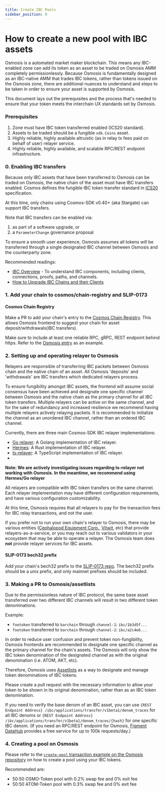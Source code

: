 ```yaml
---
title: Create IBC Pools
sidebar_position: 9
---
```


# How to create a new pool with IBC assets

Osmosis is a automated market maker blockchain. This means any IBC-enabled zone can add its token as an asset to be traded on Osmosis AMM completely permissionlessly. Because Osmosis is fundamentally designed as an IBC-native AMM that trades IBC tokens, rather than tokens issued on the Osmosis zone, there are additional nuances to understand and steps to be taken in order to ensure your asset is supported by Osmosis.

This document lays out the prerequisites and the  process that's needed to ensure that your token meets the interchain UX standards set by Osmosis.

### Prerequisites
1. Zone must have IBC token transferred enabled (ICS20 standard).
2. Assets to be traded should be a fungible `sdk.Coins` asset.
3. Highly reliable, highly available altruistic (as in relay tx fees paid on behalf of user) relayer service.
4. Highly reliable, highly available, and scalable RPC/REST endpoint infrastructure.


### 0. Enabling IBC transfers
Because only IBC assets that have been transferred to Osmosis can be traded on Osmosis, the native chain of the asset must have IBC transfers enabled. Cosmos defines the fungible IBC token transfer standard in [ICS20](https://github.com/cosmos/ibc/tree/master/spec/app/ics-020-fungible-token-transfer) specification.

At this time, only chains using Cosmos-SDK v0.40+ (aka Stargate) can support IBC transfers.

Note that IBC transfers can be enabled via:
1. as part of a software upgrade, or
2. a `ParameterChange` governance proposal

To ensure a smooth user experience, Osmosis assumes all tokens will be transferred through a single designated IBC channel between Osmosis and the counterparty zone.

Recommended readings:
* [IBC Overview](https://ibc.cosmos.network/main/ibc/overview) - To understand IBC components, including clients, connections, proofs, paths, and channels.
* [How to Upgrade IBC Chains and their Clients](https://ibc.cosmos.network/main/ibc/upgrades/quick-guide)

### 1. Add your chain to cosmos/chain-registry and SLIP-0173

#### Cosmos Chain Registry
Make a PR to add your chain's entry to the [Cosmos Chain Registry](https://github.com/cosmos/chain-registry). This allows Osmosis frontend to suggest your chain for asset deposit/withdrawals(IBC transfers).

Make sure to include at least one reliable RPC, gRPC, REST endpoint behind https. Refer to the [Osmosis entry](https://github.com/cosmos/chain-registry/blob/master/osmosis/chain.json) as an example.

### 2. Setting up and operating relayer to Osmosis
Relayers are responsible of transferring IBC packets between Osmosis chain and the native chain of an asset. All Osmosis 'deposits' and 'withdrawals' are IBC transfers which dedicated relayers process.

To ensure fungibility amongst IBC assets, the frontend will assume social consensus have been achieved and designate one specific channel between Osmosis and the native chain as the primary channel for all IBC token transfers. Multiple relayers can be active on the same channel, and for the sake of redundancy and increased resilience we recommend having multiple relayers actively relaying packets. It is recommended to initialize the channel as an unordered IBC channel, rather than an ordered IBC channel.

Currently, there are three main Cosmos-SDK IBC relayer implementations:
* [Go relayer](https://github.com/cosmos/relayer): A Golang implementation of IBC relayer.
* [Hermes](https://hermes.informal.systems/): A Rust implementation of IBC relayer.
* [ts-relayer](https://github.com/confio/ts-relayer): A TypeScript implementation of IBC relayer.
* 
**Note: We are actively investigating issues regarding ts-relayer not working with Osmosis. In the meantime, we recommend using Hermes/Go relayer**

All relayers are compatible with IBC token transfers on the same channel. Each relayer implementation may have different configuration requirements, and have various configuration customizability.

At this time, Osmosis requires that all relayers to pay for the transaction fees for IBC relay transactions, and not the user.

If you prefer not to run your own chain's relayer to Osmosis, there may be various entities ([Cephalopod Equipment Corp.](https://cephalopod.equipment/), [Vitwit](https://www.vitwit.com/), etc) that provide relayers-as-a-service, or you may reach out to various validators in your ecosystem that may be able to operate a relayer. The Osmosis team does **not** provide relayer services for IBC assets.

#### SLIP-0173 bech32 prefix
Add your chain's bech32 prefix to the [SLIP-0173 repo](https://github.com/satoshilabs/slips/blob/master/slip-0173.md). The bech32 prefix should be a unix prefix, and only mainnet prefixes should be included.


### 3. Making a PR to Osmosis/assetlists
Due to the permissionless nature of IBC protocol, the same base asset transferred over two different IBC channels will result in two different token denominations.

Example:
* `footoken` transferred to `barchain` through `channel-1`: `ibc/1b3d5f...`
* `footoken` transferred to `barchain` through `channel-2`: `ibc/a2c4e6...`

In order to reduce user confusion and prevent token non-fungibility, Osmosis frontends are recommended to designate one specific channel as the primary channel for the chain's assets. The Osmosis will only show the IBC token denomination of the designated channel as with the original denomination (i.e. ATOM, AKT, etc).

Therefore, Osmosis uses [Assetlists](https://github.com/osmosis-labs/assetlists) as a way to designate and manage token denominations of IBC tokens.

Please create a pull request with the necessary information to allow your token to be shown in its original denomination, rather than as an IBC token denomination.

If you need to verify the base denom of an IBC asset, you can use `{REST Endpoint Address}
/ibc/applications/transfer/v1beta1/denom_traces` for all IBC denoms or `{REST Endpoint Address}
/ibc/applications/transfer/v1beta1/denom_traces/{hash}` for one specific IBC denom. (If you need an RPC/REST endpoint for Osmosis, [Figment DataHub](https://datahub.figment.io) provides a free service for up to 100k requests/day.)

### 4. Creating a pool on Osmosis
Please refer to the [`create-pool` transaction example on the Osmosis repository](https://github.com/osmosis-labs/osmosis/tree/main/x/gamm#create-pool) on how to create a pool using your IBC tokens.

Recommended are:
* 50:50 OSMO-Token pool with 0.2% swap fee and 0% exit fee
* 50:50 ATOM-Token pool with 0.3% swap fee and 0% exit fee
